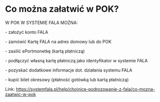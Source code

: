 # Co można załatwić w POK?


W POK W SYSTEMIE FALA MOŻNA:


\- założyć konto FALA


\- zamówić Kartę FALA na adres domowy lub do POK


\- zasilić ePortmonetkę (kartą płatniczą)


\- podłączyć własną kartę płatniczą jako identyfikator w systemie FALA


\- pozyskać dodatkowe informacje dot. działania systemu FALA


\- kupić bilet okresowy (płatność gotówką lub kartą płatniczą)




Link: https://systemfala.pl/help/chojnice-podrozowanie-z-fala/co-mozna-zaatwic-w-pok
